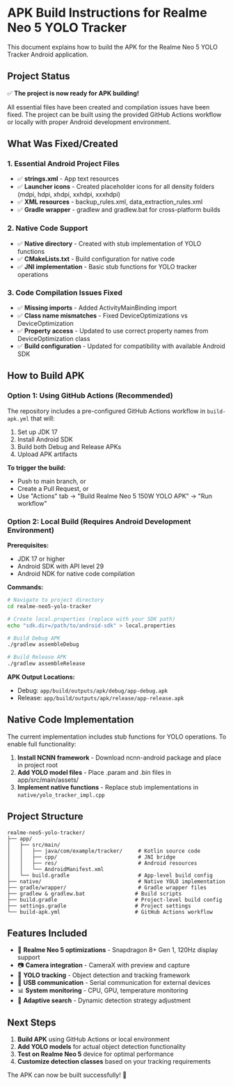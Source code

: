 # APK Build Instructions for Realme Neo 5 YOLO Tracker

This document explains how to build the APK for the Realme Neo 5 YOLO Tracker Android application.

## Project Status
✅ **The project is now ready for APK building!**

All essential files have been created and compilation issues have been fixed. The project can be built using the provided GitHub Actions workflow or locally with proper Android development environment.

## What Was Fixed/Created

### 1. Essential Android Project Files
- ✅ **strings.xml** - App text resources
- ✅ **Launcher icons** - Created placeholder icons for all density folders (mdpi, hdpi, xhdpi, xxhdpi, xxxhdpi)
- ✅ **XML resources** - backup_rules.xml, data_extraction_rules.xml
- ✅ **Gradle wrapper** - gradlew and gradlew.bat for cross-platform builds

### 2. Native Code Support
- ✅ **Native directory** - Created with stub implementation of YOLO functions
- ✅ **CMakeLists.txt** - Build configuration for native code
- ✅ **JNI implementation** - Basic stub functions for YOLO tracker operations

### 3. Code Compilation Issues Fixed
- ✅ **Missing imports** - Added ActivityMainBinding import
- ✅ **Class name mismatches** - Fixed DeviceOptimizations vs DeviceOptimization
- ✅ **Property access** - Updated to use correct property names from DeviceOptimization class
- ✅ **Build configuration** - Updated for compatibility with available Android SDK

## How to Build APK

### Option 1: Using GitHub Actions (Recommended)
The repository includes a pre-configured GitHub Actions workflow in `build-apk.yml` that will:

1. Set up JDK 17
2. Install Android SDK
3. Build both Debug and Release APKs
4. Upload APK artifacts

**To trigger the build:**
- Push to main branch, or
- Create a Pull Request, or
- Use "Actions" tab → "Build Realme Neo 5 150W YOLO APK" → "Run workflow"

### Option 2: Local Build (Requires Android Development Environment)

**Prerequisites:**
- JDK 17 or higher
- Android SDK with API level 29
- Android NDK for native code compilation

**Commands:**
```bash
# Navigate to project directory
cd realme-neo5-yolo-tracker

# Create local.properties (replace with your SDK path)
echo "sdk.dir=/path/to/android-sdk" > local.properties

# Build Debug APK
./gradlew assembleDebug

# Build Release APK  
./gradlew assembleRelease
```

**APK Output Locations:**
- Debug: `app/build/outputs/apk/debug/app-debug.apk`
- Release: `app/build/outputs/apk/release/app-release.apk`

## Native Code Implementation

The current implementation includes stub functions for YOLO operations. To enable full functionality:

1. **Install NCNN framework** - Download ncnn-android package and place in project root
2. **Add YOLO model files** - Place .param and .bin files in app/src/main/assets/
3. **Implement native functions** - Replace stub implementations in `native/yolo_tracker_impl.cpp`

## Project Structure
```
realme-neo5-yolo-tracker/
├── app/
│   ├── src/main/
│   │   ├── java/com/example/tracker/     # Kotlin source code
│   │   ├── cpp/                          # JNI bridge
│   │   ├── res/                          # Android resources
│   │   └── AndroidManifest.xml
│   └── build.gradle                      # App-level build config
├── native/                               # Native YOLO implementation
├── gradle/wrapper/                       # Gradle wrapper files
├── gradlew & gradlew.bat                # Build scripts
├── build.gradle                         # Project-level build config
├── settings.gradle                      # Project settings
└── build-apk.yml                        # GitHub Actions workflow
```

## Features Included
- 📱 **Realme Neo 5 optimizations** - Snapdragon 8+ Gen 1, 120Hz display support
- 📷 **Camera integration** - CameraX with preview and capture
- 🎯 **YOLO tracking** - Object detection and tracking framework
- 🔌 **USB communication** - Serial communication for external devices
- 📊 **System monitoring** - CPU, GPU, temperature monitoring
- 🔧 **Adaptive search** - Dynamic detection strategy adjustment

## Next Steps
1. **Build APK** using GitHub Actions or local environment
2. **Add YOLO models** for actual object detection functionality
3. **Test on Realme Neo 5** device for optimal performance
4. **Customize detection classes** based on your tracking requirements

The APK can now be built successfully! 🚀